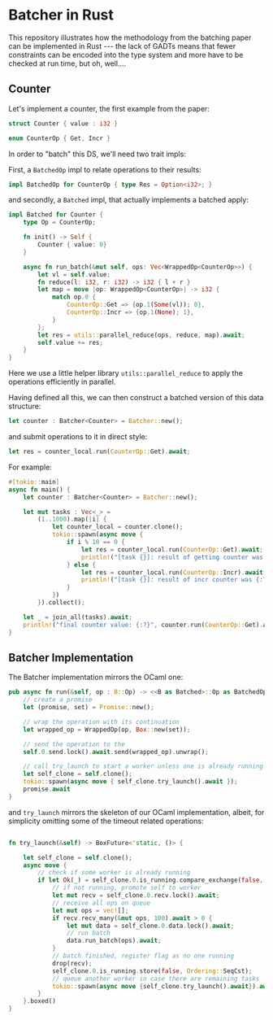 # Batcher in Rust

This repository illustrates how the methodology from the batching
paper can be implemented in Rust --- the lack of GADTs means that
fewer constraints can be encoded into the type system and more have to
be checked at run time, but oh, well....

## Counter 

Let's implement a counter, the first example from the paper:

```rust
struct Counter { value : i32 }

enum CounterOp { Get, Incr }
```

In order to "batch" this DS, we'll need two trait impls:

First, a `BatchedOp` impl to relate operations to their results:
```rust
impl BatchedOp for CounterOp { type Res = Option<i32>; }
```

and secondly, a `Batched` impl, that actually implements a batched apply:

```rust
impl Batched for Counter {
    type Op = CounterOp;

    fn init() -> Self {
        Counter { value: 0}
    }

    async fn run_batch(&mut self, ops: Vec<WrappedOp<CounterOp>>) {
        let vl = self.value;
        fn reduce(l: i32, r: i32) -> i32 { l + r }
        let map = move |op: WrappedOp<CounterOp>| -> i32 {
            match op.0 {
                CounterOp::Get => {op.1(Some(vl)); 0},
                CounterOp::Incr => {op.1(None); 1},
            }
        };
        let res = utils::parallel_reduce(ops, reduce, map).await;
        self.value += res;
    }
}
```

Here we use a little helper library `utils::parallel_reduce` to apply
the operations efficiently in parallel.

Having defined all this, we can then construct a batched version of this data structure:
```rust
let counter : Batcher<Counter> = Batcher::new();
```

and submit operations to it in direct style:
```rust
let res = counter_local.run(CounterOp::Get).await;
```

For example:
```rust
#[tokio::main]
async fn main() {
    let counter : Batcher<Counter> = Batcher::new();

    let mut tasks : Vec<_> =
        (1..1000).map(|i| {
            let counter_local = counter.clone();
            tokio::spawn(async move {
                if i % 10 == 0 {
                    let res = counter_local.run(CounterOp::Get).await;
                    println!("[task {}]: result of getting counter was {:?}", i, res)
                } else {
                    let res = counter_local.run(CounterOp::Incr).await;
                    println!("[task {}]: result of incr counter was {:?}", i, res)
                }
            })
        }).collect();

    let _ = join_all(tasks).await;
    println!("final counter value: {:?}", counter.run(CounterOp::Get).await);
}
```

## Batcher Implementation

The Batcher implementation mirrors the OCaml one:

```rust
pub async fn run(&self, op : B::Op) -> <<B as Batched>::Op as BatchedOp>::Res {
    // create a promise
    let (promise, set) = Promise::new();

    // wrap the operation with its continuation
    let wrapped_op = WrappedOp(op, Box::new(set));

    // send the operation to the
    self.0.send.lock().await.send(wrapped_op).unwrap();

    // call try_launch to start a worker unless one is already running
    let self_clone = self.clone();
    tokio::spawn(async move { self_clone.try_launch().await });
    promise.await
}
```
 

and `try_launch` mirrors the skeleton of our OCaml implementation, albeit, for simplicity omitting some of the timeout related operations:
```rust

fn try_launch(&self) -> BoxFuture<'static, ()> {

    let self_clone = self.clone();
    async move {
        // check if some worker is already running
        if let Ok(_) = self_clone.0.is_running.compare_exchange(false, true, Ordering::SeqCst, Ordering::SeqCst) {
            // if not running, promote self to worker
            let mut recv = self_clone.0.recv.lock().await;
            // receive all ops on queue
            let mut ops = vec![];
            if recv.recv_many(&mut ops, 100).await > 0 {
                let mut data = self_clone.0.data.lock().await;
                // run batch
                data.run_batch(ops).await;
            }
            // batch finished, register flag as no one running
            drop(recv);
            self_clone.0.is_running.store(false, Ordering::SeqCst);
            // queue another worker in case there are remaining tasks
            tokio::spawn(async move {self_clone.try_launch().await}).await;
        } 
    }.boxed()
}

```
